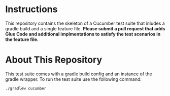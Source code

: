 # Instructions
This repository contains the skeleton of a Cucumber test suite that inludes a gradle build and a single feature file. 
**Please submit a pull request that adds Glue Code and additional implmentations to satisfy the test scenarios in the 
feature file.**

# About This Repository
This test suite comes with a gradle build config and an instance of the gradle wrapper. To run the test suite use the
following command:

    ./gradlew cucumber

